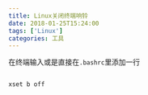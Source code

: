 ```yaml
---
title: Linux关闭终端响铃
date: 2018-01-25T15:24:00
tags: ['Linux']
categories: 工具
---
```



在终端输入或是直接在`.bashrc`里添加一行


```

xset b off

```
    